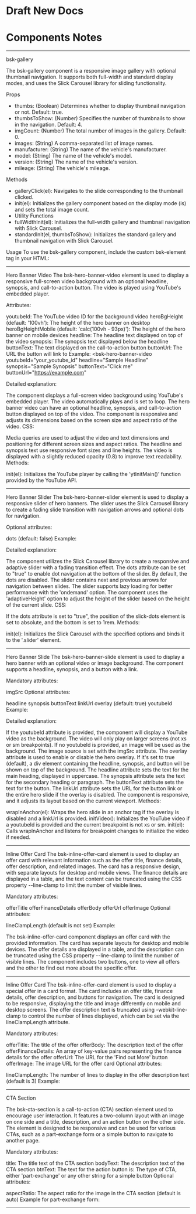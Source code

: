# Draft New Docs

# Components Notes

---

bsk-gallery

The bsk-gallery component is a responsive image gallery with optional thumbnail navigation. It supports both full-width and standard display modes, and uses the Slick Carousel library for sliding functionality.

Props
- thumbs: (Boolean) Determines whether to display thumbnail navigation or not. Default: true.
- thumbsToShow: (Number) Specifies the number of thumbnails to show in the navigation. Default: 4.
- imgCount: (Number) The total number of images in the gallery. Default: 0.
- images: (String) A comma-separated list of image names.
- manufacturer: (String) The name of the vehicle's manufacturer.
- model: (String) The name of the vehicle's model.
- version: (String) The name of the vehicle's version.
- mileage: (String) The vehicle's mileage.

Methods
- galleryClick(el): Navigates to the slide corresponding to the thumbnail clicked.
- init(el): Initializes the gallery component based on the display mode (is) and sets the total image count.
- Utility Functions
- fullWidthInit(el): Initializes the full-width gallery and thumbnail navigation with Slick Carousel.
- standardInit(el, thumbsToShow): Initializes the standard gallery and thumbnail navigation with Slick Carousel.

Usage
To use the bsk-gallery component, include the custom bsk-element tag in your HTML:

<template bsk-element="bsk-gallery">
  <!-- Gallery component code -->
</template>


---

Hero Banner Video
The bsk-hero-banner-video element is used to display a responsive full-screen video background with an optional headline, synopsis, and call-to-action button. The video is played using YouTube's embedded player.

Attributes:

youtubeId: The YouTube video ID for the background video
heroBgHeight (default: '100vh'): The height of the hero banner on desktop
heroBgHeightMobile (default: 'calc(100vh - 93px)'): The height of the hero banner on mobile devices
headline: The headline text displayed on top of the video
synopsis: The synopsis text displayed below the headline
buttonText: The text displayed on the call-to-action button
buttonUrl: The URL the button will link to
Example:
<bsk-hero-banner-video
youtubeId="your_youtube_id"
headline="Sample Headline"
synopsis="Sample Synopsis"
buttonText="Click me"
buttonUrl="https://example.com"

</bsk-hero-banner-video>
Detailed explanation:

The component displays a full-screen video background using YouTube's embedded player.
The video automatically plays and is set to loop.
The hero banner video can have an optional headline, synopsis, and call-to-action button displayed on top of the video.
The component is responsive and adjusts its dimensions based on the screen size and aspect ratio of the video.
CSS:

Media queries are used to adjust the video and text dimensions and positioning for different screen sizes and aspect ratios.
The headline and synopsis text use responsive font sizes and line heights.
The video is displayed with a slightly reduced opacity (0.8) to improve text readability.
Methods:

init(el): Initializes the YouTube player by calling the 'ytInitMain()' function provided by the YouTube API.

---

Hero Banner Slider
The bsk-hero-banner-slider element is used to display a responsive slider of hero banners. The slider uses the Slick Carousel library to create a fading slide transition with navigation arrows and optional dots for navigation.

Optional attributes:

dots (default: false)
Example:
<bsk-hero-banner-slider dots="true"></bsk-hero-banner-slider>

Detailed explanation:

The component utilizes the Slick Carousel library to create a responsive and adaptive slider with a fading transition effect.
The dots attribute can be set to "true" to enable dot navigation at the bottom of the slider. By default, the dots are disabled.
The slider contains next and previous arrows for navigation between slides.
The slider supports lazy loading for better performance with the 'ondemand' option.
The component uses the 'adaptiveHeight' option to adjust the height of the slider based on the height of the current slide.
CSS:

If the dots attribute is set to "true", the position of the slick-dots element is set to absolute, and the bottom is set to 1rem.
Methods:

init(el): Initializes the Slick Carousel with the specified options and binds it to the '.slider' element.

---
Hero Banner Slide
The bsk-hero-banner-slide element is used to display a hero banner with an optional video or image background. The component supports a headline, synopsis, and a button with a link.

Mandatory attributes:

imgSrc
Optional attributes:

headline
synopsis
buttonText
linkUrl
overlay (default: true)
youtubeId
Example:
<bsk-hero-banner-slide imgSrc="path/to/image.jpg" headline="Your Headline" synopsis="Your synopsis" buttonText="Click Here" linkUrl="https://example.com"></bsk-hero-banner-slide>

Detailed explanation:

If the youtubeId attribute is provided, the component will display a YouTube video as the background. The video will only play on larger screens (not xs or sm breakpoints).
If no youtubeId is provided, an image will be used as the background. The image source is set with the imgSrc attribute.
The overlay attribute is used to enable or disable the hero overlay. If it's set to true (default), a div element containing the headline, synopsis, and button will be shown on top of the background.
The headline attribute sets the text for the main heading, displayed in uppercase.
The synopsis attribute sets the text for the secondary heading or paragraph.
The buttonText attribute sets the text for the button.
The linkUrl attribute sets the URL for the button link or the entire hero slide if the overlay is disabled.
The component is responsive, and it adjusts its layout based on the current viewport.
Methods:

wrapInAnchor(el): Wraps the hero slide in an anchor tag if the overlay is disabled and a linkUrl is provided.
initVideo(): Initializes the YouTube video if a youtubeId is provided and the current breakpoint is not xs or sm.
init(el): Calls wrapInAnchor and listens for breakpoint changes to initialize the video if needed.

---

Inline Offer Card
The bsk-inline-offer-card element is used to display an offer card with relevant information such as the offer title, finance details, offer description, and related images. The card has a responsive design, with separate layouts for desktop and mobile views. The finance details are displayed in a table, and the text content can be truncated using the CSS property --line-clamp to limit the number of visible lines.

Mandatory attributes:

offerTitle
offerFinanceDetails
offerBody
offerUrl
offerImage
Optional attributes:

lineClampLength (default is not set)
Example:

<bsk-inline-offer-card
  offerTitle="Sample Offer"
  :offerFinanceDetails="[{'Finance option 1': '£500'}, {'Finance option 2': '£1000'}]"
  offerBody="This is a sample description for the offer."
  offerUrl="/offer-url/"
  offerImage="/path/to/offer-image.jpg">
</bsk-inline-offer-card>

The bsk-inline-offer-card component displays an offer card with the provided information. The card has separate layouts for desktop and mobile devices. The offer details are displayed in a table, and the description can be truncated using the CSS property --line-clamp to limit the number of visible lines. The component includes two buttons, one to view all offers and the other to find out more about the specific offer.


---

Inline Offer Card
The bsk-inline-offer-card element is used to display a special offer in a card format.
The card includes an offer title, finance details, offer description, and buttons for navigation. The card is designed to be responsive, displaying the title and image differently on mobile and desktop screens. The offer description text is truncated using -webkit-line-clamp to control the number of lines displayed, which can be set via the lineClampLength attribute.

Mandatory attributes:

offerTitle: The title of the offer
offerBody: The description text of the offer
offerFinanceDetails: An array of key-value pairs representing the finance details for the offer
offerUrl: The URL for the 'Find out More' button
offerImage: The image URL for the offer card
Optional attributes:

lineClampLength: The number of lines to display in the offer description text (default is 3)
Example:

<bsk-inline-offer-card
  offerTitle="Special Offer"
  offerBody="Limited time offer on this amazing vehicle. Don't miss out!"
  offerFinanceDetails="[{'Deposit': '£1,000'}, {'Monthly Payment': '£250'}]"
  offerUrl="/special-offer"
  offerImage="/path/to/image.jpg">
</bsk-inline-offer-card>

---

CTA Section

The bsk-cta-section is a call-to-action (CTA) section element used to encourage user interaction. It features a two-column layout with an image on one side and a title, description, and an action button on the other side. The element is designed to be responsive and can be used for various CTAs, such as a part-exchange form or a simple button to navigate to another page.

Mandatory attributes:

title: The title text of the CTA section
bodyText: The description text of the CTA section
btnText: The text for the action button
is: The type of CTA, either 'part-exchange' or any other string for a simple button
Optional attributes:

aspectRatio: The aspect ratio for the image in the CTA section (default is auto)
Example for part-exchange form:

<bsk-cta-section
  title="Get a Part-Exchange Valuation"
  bodyText="Enter your registration below to receive a free valuation for your vehicle."
  btnText="Get Valuation"
  is="part-exchange">
</bsk-cta-section>

---
